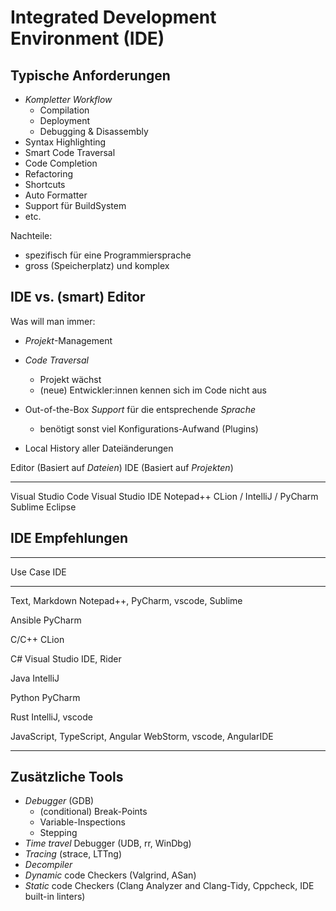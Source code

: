Integrated Development Environment (IDE)
========================================


Typische Anforderungen
----------------------

* *Kompletter Workflow*
  * Compilation
  * Deployment
  * Debugging & Disassembly
* Syntax Highlighting
* Smart Code Traversal
* Code Completion
* Refactoring
* Shortcuts
* Auto Formatter
* Support für BuildSystem
* etc.

Nachteile:

* spezifisch für eine Programmiersprache
* gross (Speicherplatz) und komplex


IDE vs. (smart) Editor
----------------------

Was will man immer:

* *Projekt*-Management

* *Code Traversal*
  * Projekt wächst
  * (neue) Entwickler:innen kennen sich im Code nicht aus

* Out-of-the-Box *Support* für die entsprechende *Sprache*
  * benötigt sonst viel Konfigurations-Aufwand (Plugins)

* Local History aller Dateiänderungen

Editor (Basiert auf *Dateien*)    IDE (Basiert auf *Projekten*)
------                            ---
Visual Studio Code                Visual Studio IDE
Notepad++                         CLion / IntelliJ / PyCharm
Sublime                           Eclipse


IDE Empfehlungen
----------------

----
Use Case                          IDE
--------                          --------------------------------
Text, Markdown                    Notepad++, PyCharm, vscode, Sublime

Ansible                           PyCharm

C/C++                             CLion

C#                                Visual Studio IDE, Rider

Java                              IntelliJ

Python                            PyCharm

Rust                              IntelliJ, vscode

JavaScript, TypeScript, Angular   WebStorm, vscode, AngularIDE

----


Zusätzliche Tools
-----------------

* *Debugger* (GDB)
  * (conditional) Break-Points
  * Variable-Inspections
  * Stepping
* *Time travel* Debugger (UDB, rr, WinDbg)
* *Tracing* (strace, LTTng)
* *Decompiler*
* *Dynamic* code Checkers (Valgrind, ASan)
* *Static* code Checkers (Clang Analyzer and Clang-Tidy, Cppcheck, IDE built-in linters)
